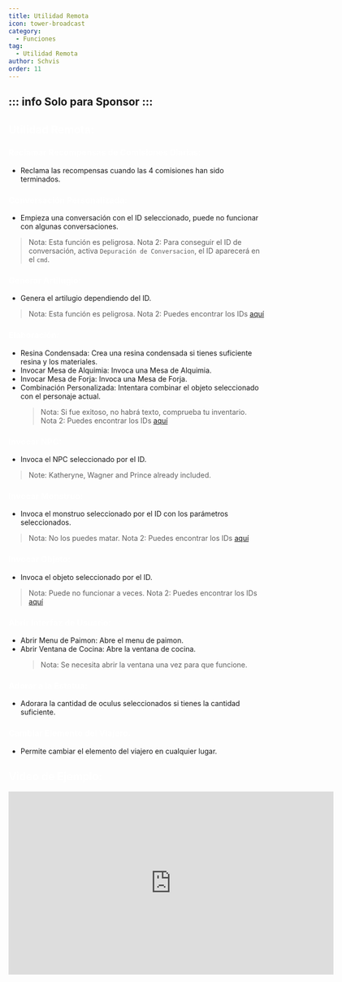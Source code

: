 ```yaml
---
title: Utilidad Remota
icon: tower-broadcast
category:
  - Funciones
tag:
  - Utilidad Remota
author: Schvis
order: 11
---
```


::: info Solo para Sponsor
:::
---
## <span style='color:white;'>Utilidad Remota:</span>
### <span style='color:white;'>Reclamar Recompensas de Comisiones Diarias:</span>
- Reclama las recompensas cuando las 4 comisiones han sido terminados.
### <span style='color:white;'>Conversación Personalizada:</span>
- Empieza una conversación con el ID seleccionado, puede no funcionar con algunas conversaciones.
> Nota: Esta función es peligrosa.
> Nota 2: Para conseguir el ID de conversación, activa `Depuración de Conversacion`, el ID aparecerá en el `cmd`.
### <span style='color:white;'>Generar Artilugio:</span>
- Genera el artilugio dependiendo del ID.
> Nota: Esta función es peligrosa.
> Nota 2: Puedes encontrar los IDs [aquí](https://github.com/jie65535/GrasscutterCommandGenerator/blob/main/Source/GrasscutterTools/Resources/en-us/Gadget.txt)
### <span style='color:white;'>Elaboración:</span>
- Resina Condensada: Crea una resina condensada si tienes suficiente resina y los materiales.
- Invocar Mesa de Alquimia: Invoca una Mesa de Alquimia.
- Invocar Mesa de Forja: Invoca una Mesa de Forja.
- Combinación Personalizada: Intentara combinar el objeto seleccionado con el personaje actual.
    > Nota: Si fue exitoso, no habrá texto, comprueba tu inventario.
    > Nota 2: Puedes encontrar los IDs [aquí](https://github.com/jie65535/GrasscutterCommandGenerator/blob/main/Source/GrasscutterTools/Resources/en-us/Item.txt)
### <span style='color:white;'>Invocar NPC:</span>
- Invoca el NPC seleccionado por el ID.
> Note: Katheryne, Wagner and Prince already included.
### <span style='color:white;'>Invocar Monstruo:</span>
- Invoca el monstruo seleccionado por el ID con los parámetros seleccionados.
> Nota: No los puedes matar.
> Nota 2: Puedes encontrar los IDs [aquí](https://github.com/jie65535/GrasscutterCommandGenerator/blob/main/Source/GrasscutterTools/Resources/en-us/Monster.txt)
### <span style='color:white;'>Invocar Objeto:</span>
- Invoca el objeto seleccionado por el ID.
> Nota: Puede no funcionar a veces.
> Nota 2: Puedes encontrar los IDs [aquí](https://github.com/jie65535/GrasscutterCommandGenerator/blob/main/Source/GrasscutterTools/Resources/en-us/Item.txt)
### <span style='color:white;'>Abrir Interfaz de Usuario:</span>
- Abrir Menu de Paimon: Abre el menu de paimon.
- Abrir Ventana de Cocina: Abre la ventana de cocina.
    > Nota: Se necesita abrir la ventana una vez para que funcione.
### <span style='color:white;'>Adorar a la Estatua:</span>
- Adorara la cantidad de oculus seleccionados si tienes la cantidad suficiente.
### <span style='color:white;'>Cambiar Elemento del Viajero.</span>
- Permite cambiar el elemento del viajero en cualquier lugar.

## <span style='color:white;'>Video de Ejemplo:</span>

<iframe width="640" height="360" src="https://www.youtube.com/embed/XGztUEy82sE?list=PL5eI1Tb64p56g27qfYk7VuFTz4FK6YrKa" title="Korepi - Remote Utilities (Sponsor)" frameborder="0" allow="accelerometer; autoplay; clipboard-write; encrypted-media; gyroscope; picture-in-picture; web-share" allowfullscreen></iframe>